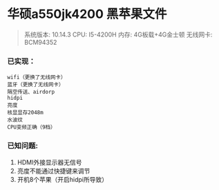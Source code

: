 # 华硕a550jk4200 黑苹果文件

> 系统版本: 10.14.3 
> CPU: I5-4200H 
> 内存: 4G板载+4G金士顿 
> 无线网卡: BCM94352 

### 已实现：
	wifi（更换了无线网卡）
	蓝牙（更换了无线网卡）
	隔空传送、airdorp
	hidpi
	亮度
	核显显存2048m
	水波纹
	CPU变频正确（9档）

### 已知问题:
1. HDMI外接显示器无信号
2. 亮度不能通过快捷键来调节
3. 开机8个苹果（开启hidpi所导致）
